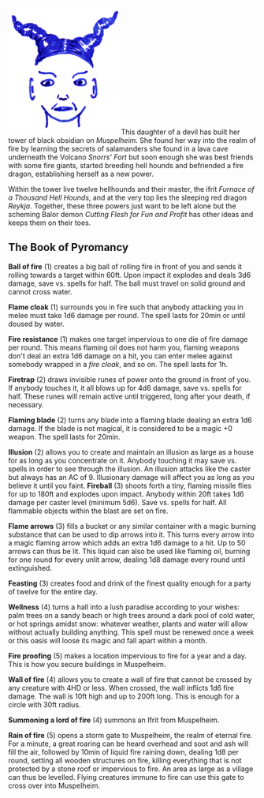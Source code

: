 ![Ysabala](Ysabala.png)
This daughter of a devil has built her tower of black obsidian on
*Muspelheim*. She found her way into the realm of fire by learning the
secrets of salamanders she found in a lava cave underneath the Volcano
*Snorrs' Fort* but soon enough she was best friends with some fire
giants, started breeding hell hounds and befriended a fire dragon,
establishing herself as a new power.

Within the tower live twelve hellhounds and their master, the
ifrit *Furnace of a Thousand Hell Hounds*, and at the very top
lies the sleeping red dragon *Reykja*. Together, these three
powers just want to be left alone but the scheming Balor demon
*Cutting Flesh for Fun and Profit* has other ideas and keeps them on
their toes.

## The Book of Pyromancy


**Ball of fire** (1) creates a big ball of rolling fire in front of you and sends it rolling towards a target within 60ft. Upon impact it explodes and deals 3d6 damage, save vs. spells for half. The ball must travel on solid ground and cannot cross water.

**Flame cloak** (1) surrounds you in fire such that anybody attacking you in melee must take 1d6 damage per round. The spell lasts for 20min or until doused by water.

**Fire resistance** (1) makes one target impervious to one die of fire damage per round. This means flaming oil does not harm you, flaming weapons don't deal an extra 1d6 damage on a hit, you can enter melee against somebody wrapped in a *fire cloak*, and so on. The spell lasts for 1h.

**Firetrap** (2) draws invisible runes of power onto the ground in front of you. If anybody touches it, it all blows up for 4d6 damage, save vs. spells for half. These runes will remain active until triggered, long after your death, if necessary.

**Flaming blade** (2) turns any blade into a flaming blade dealing an extra 1d6 damage. If the blade is not magical, it is considered to be a magic +0 weapon. The spell lasts for 20min.

**Illusion** (2) allows you to create and maintain an illusion as large as a house for as long as you concentrate on it. Anybody touching it may save vs. spells in order to see through the illusion. An illusion attacks like the caster but always has an AC of 9. Illusionary damage will affect you as long as you believe it until you faint.
**Fireball** (3) shoots forth a tiny, flaming missile flies for up to 180ft and explodes upon impact. Anybody within 20ft takes 1d6 damage per caster level (minimum 5d6). Save vs. spells for half. All flammable objects within the blast are set on fire.

**Flame arrows** (3) fills a bucket or any similar container with a magic burning substance that can be used to dip arrows into it. This turns every arrow into a magic flaming arrow which adds an extra 1d6 damage to a hit. Up to 50 arrows can thus be lit. This liquid can also be used like flaming oil, burning for one round for every unlit arrow, dealing 1d8 damage every round until extinguished.

**Feasting** (3) creates food and drink of the finest quality enough for a party of twelve for the entire day.

**Wellness** (4) turns a hall into a lush paradise according to your wishes: palm trees on a sandy beach or high trees around a dark pool of cold water, or hot springs amidst snow: whatever weather, plants and water will allow without actually building anything. This spell must be renewed once a week or this oasis will loose its magic and fall apart within a month.

**Fire proofing** (5) makes a location impervious to fire for a year and a day. This is how you secure buildings in Muspelheim.

**Wall of fire** (4) allows you to create a wall of fire that cannot be crossed by any creature with 4HD or less. When crossed, the wall inflicts 1d6 fire damage. The wall is 10ft high and up to 200ft long. This is enough for a circle with 30ft radius.

**Summoning a lord of fire** (4) summons an Ifrit from Muspelheim.

**Rain of fire** (5) opens a storm gate to Muspelheim, the realm of eternal fire. For a minute, a great roaring can be heard overhead and soot and ash will fill the air, followed by 10min of liquid fire raining down, dealing 1d8 per round, setting all wooden structures on fire, killing everything that is not protected by a stone roof or impervious to fire. An area as large as a village can thus be levelled. Flying creatures immune to fire can use this gate to cross over into Muspelheim.
